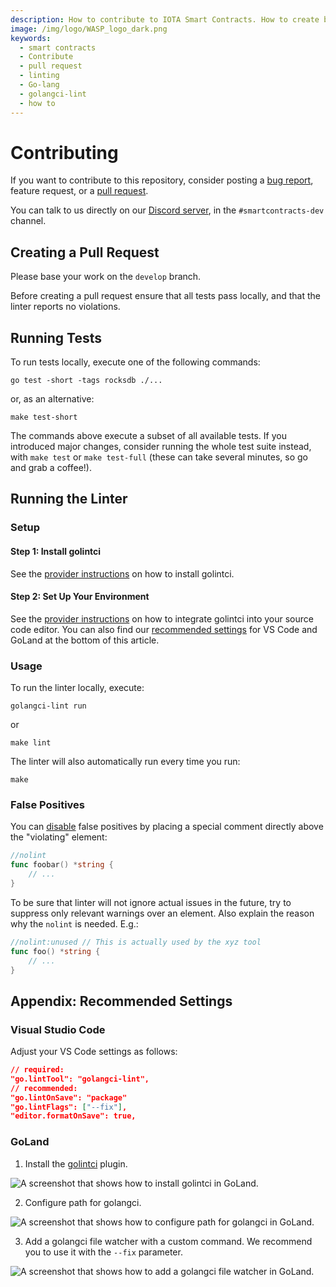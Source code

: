 ```yaml
---
description: How to contribute to IOTA Smart Contracts. How to create better pull requests by running tests and the linter locally.
image: /img/logo/WASP_logo_dark.png
keywords:
  - smart contracts
  - Contribute
  - pull request
  - linting
  - Go-lang
  - golangci-lint
  - how to
---
```


# Contributing

If you want to contribute to this repository, consider posting a [bug report](https://github.com/iotaledger/wasp/issues/new-issue), feature request, or a [pull request](https://github.com/iotaledger/wasp/pulls/).

You can talk to us directly on our [Discord server](https://discord.iota.org/), in the `#smartcontracts-dev` channel.

## Creating a Pull Request

Please base your work on the `develop` branch.

Before creating a pull request ensure that all tests pass locally, and that the linter reports no violations.

## Running Tests

To run tests locally, execute one of the following commands:

```shell
go test -short -tags rocksdb ./...
```

or, as an alternative:

```shell
make test-short
```

The commands above execute a subset of all available tests. If you introduced major changes, consider running the whole test suite instead, with `make test` or `make test-full` (these can take several minutes, so go and grab a coffee!).

## Running the Linter

### Setup

#### Step 1: Install golintci

See the [provider instructions](https://golangci-lint.run/usage/install/#local-installation) on how to install golintci.

#### Step 2: Set Up Your Environment

See the [provider instructions](https://golangci-lint.run/usage/integrations/#editor-integration) on how to integrate golintci into your source code editor. You can also find our [recommended settings](#appendix-recommended-settings) for VS Code and GoLand at the bottom of this article.

### Usage

To run the linter locally, execute:

```shell
golangci-lint run
```

or

```shell
make lint
```

The linter will also automatically run every time you run:

```shell
make
```

### False Positives

You can [disable](https://golangci-lint.run/usage/false-positives/) false positives by placing a special comment directly above the "violating" element:

```go
//nolint
func foobar() *string {
    // ...
}
```

To be sure that linter will not ignore actual issues in the future, try to suppress only relevant warnings over an element. Also explain the reason why the `nolint` is needed. E.g.:

```go
//nolint:unused // This is actually used by the xyz tool
func foo() *string {
    // ...
}
```

## Appendix: Recommended Settings

### Visual Studio Code

Adjust your VS Code settings as follows:

```json
// required:
"go.lintTool": "golangci-lint",
// recommended:
"go.lintOnSave": "package"
"go.lintFlags": ["--fix"],
"editor.formatOnSave": true,
```

### GoLand

1. Install the [golintci](https://plugins.jetbrains.com/plugin/12496-go-linter) plugin.

![A screenshot that shows how to install golintci in GoLand.](/img/contributing/golintci-goland-1.png 'Click to see the full-sized image.')

2. Configure path for golangci.

![A screenshot that shows how to configure path for golangci in GoLand.](/img/contributing/golintci-goland-2.png 'Click to see the full-sized image.')

3. Add a golangci file watcher with a custom command. We recommend you to use it with the `--fix` parameter.

![A screenshot that shows how to add a golangci file watcher in GoLand.](/img/contributing/golintci-goland-3.png 'Click to see the full-sized image.')
